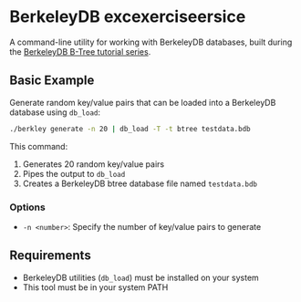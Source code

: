 # BerkeleyDB excexerciseersice

A command-line utility for working with BerkeleyDB databases, built during the [BerkeleyDB B-Tree tutorial series](https://transactional.blog/building-berkeleydb).

## Basic Example

Generate random key/value pairs that can be loaded into a BerkeleyDB database using `db_load`:

```bash
./berkley generate -n 20 | db_load -T -t btree testdata.bdb
```

This command:
1. Generates 20 random key/value pairs
2. Pipes the output to `db_load`
3. Creates a BerkeleyDB btree database file named `testdata.bdb`

### Options

- `-n <number>`: Specify the number of key/value pairs to generate

## Requirements

- BerkeleyDB utilities (`db_load`) must be installed on your system
- This tool must be in your system PATH
